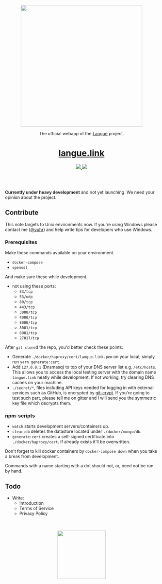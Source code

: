 <div align="center">
  <br><br>
  <img src="https://cdn.rawgit.com/yuhr/langue/master/res/logo-langue.svg"
       width="400px">
  <p>The official webapp of the <a href="https://github.com/yuhr/langue">Langue</a> project.</p>
  <h1><a href="https://langue.link">langue.link</a></h1>
  <a href="https://gitter.im/langue-project/Lobby?utm_source=badge&utm_medium=badge&utm_campaign=pr-badge&utm_content=badge">
    <img src="https://badges.gitter.im/langue-project/Lobby.svg">
  </a>
  <a href="https://www.patreon.com/yuhr">
    <img src="https://img.shields.io/badge/donate-patreon-yellow.svg">
  </a>
  <br><br><br><br>
</div>

**Currently under heavy development** and not yet launching. We need your opinion about the project.

## Contribute

This note targets to Unix environments now. If you're using Windows please contact me ([@yuhr](https://github.com/yuhr)) and help write tips for developers who use Windows.

### Prerequisites

Make these commands available on your  environment.

- `docker-compose`
- `openssl`

And make sure these while development.

- not using these ports:
  - `53/tcp`
  - `53/udp`
  - `80/tcp`
  - `443/tcp`
  - `3000/tcp`
  - `4000/tcp`
  - `8000/tcp`
  - `8001/tcp`
  - `8081/tcp`
  - `27017/tcp`

After `git clone`d the repo, you'd better check these points:

- Generate `./docker/haproxy/cert/langue.link.pem` on your local; simply run `yarn generate:cert`.
- Add `127.0.0.1` (Dnsmasq) to top of your DNS server list e.g. `/etc/hosts`. This allows you to access the local testing server with the domain name `langue.link` neatly while development. If not working, try clearing DNS caches on your machine.
- `./secret/*`, files including API keys needed for logging in with external services such as GitHub, is encrypted by [git-crypt](https://github.com/AGWA/git-crypt). If you're going to test such part, please tell me on gitter and I will send you the symmetric key file which decrypts them.

### npm-scripts

- `watch` starts development servers/containers up.
- `clear:db` deletes the datastore located under `./docker/mongo/db`.
- `generate:cert` creates a self-signed certificate into `./docker/haproxy/cert`. If already exists it'll be overwritten.

Don't forget to kill docker containers by `docker-compose down` when you take a break from development.

Commands with a name starting with a dot should not, or, need not be run by hand.

## Todo

- Write:
  - Introduction
  - Terms of Service
  - Privacy Policy

<div align="center">
  <br><br>
  <img src="https://cdn.rawgit.com/yuhr/langue/master/res/logo-langue-alt.svg"
       width="159px">
  <br><br>
</div>